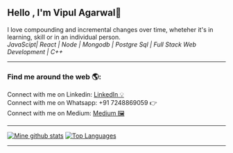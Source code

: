 ## Hello , I'm  Vipul Agarwal👋
I love compounding and incremental changes over time, wheteher it's in learning, skill or in an individual person.<br> 
*JavaScipt| React | Node | Mongodb | Postgre Sql | Full Stack Web Development | C++*

<hr>

<h3> Find me around the web 🌎:</h3>
  Connect with me on Linkedin: <a href="https://www.linkedin.com/in/vipul-agarwal-743341219/" target="_blank">LinkedIn 💡</a><br>
  Connect with me on Whatsapp: +91 7248869059 👉<br>
  Connect with me on Medium: <a href ="https://medium.com/@VA9757" target="_blank">Medium 🖼</a><br>
<hr>

[![Mine github stats](https://github-readme-stats.vercel.app/api?username=Vipulagarwal-2000&show_icons=true&theme=graywhite)](https://github.com/Vipulagarwal-2000/github-readme-stats)
[![Top Languages](https://github-readme-stats.vercel.app/api/top-langs/?username=Vipulagarwal-2000&layout=compact&theme=vue)](https://github.com/Vipulagarwal-2000/github-readme-stat)
 <hr>
